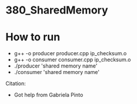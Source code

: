 # 380_SharedMemory

# How to run
- g++ -o producer producer.cpp ip_checksum.o
- g++ -o consumer consumer.cpp  ip_checksum.o
- ./producer 'shared memory name'
- ./consumer 'shared memory name'

Citation:
- Got help from Gabriela Pinto